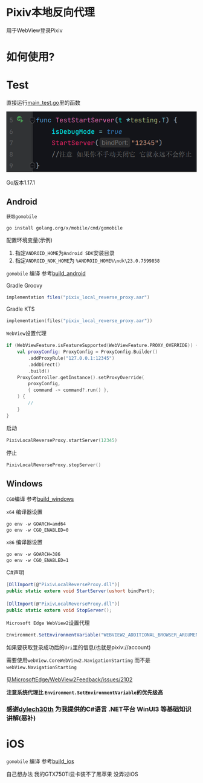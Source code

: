 # Pixiv本地反向代理

用于WebView登录Pixiv

# 如何使用?

# Test

直接运行[main_test.go](./main_test.go)里的函数

![img.png](img.png)

Go版本1.17.1

## Android

`获取gomobile`

```console
go install golang.org/x/mobile/cmd/gomobile
```

配置环境变量(示例)

1. 指定`ANDROID_HOME`为`Android SDK`安装目录
2. 指定`ANDROID_NDK_HOME`为 `%ANDROID_HOME%\ndk\23.0.7599858`


`gomobile` 编译 参考[build_android](./build_android)

Gradle Groovy

```groovy
implementation files("pixiv_local_reverse_proxy.aar")
```

Gradle KTS

```kotlin
implementation(files("pixiv_local_reverse_proxy.aar"))
```

`WebView`设置代理
```kotlin
if (WebViewFeature.isFeatureSupported(WebViewFeature.PROXY_OVERRIDE)) {
    val proxyConfig: ProxyConfig = ProxyConfig.Builder()
        .addProxyRule("127.0.0.1:12345")
        .addDirect()
        .build()
    ProxyController.getInstance().setProxyOverride(
        proxyConfig,
        { command -> command?.run() },
    ) {
        //
    }
}
```

启动
```kotlin
PixivLocalReverseProxy.startServer(12345)
```

停止
```kotlin
PixivLocalReverseProxy.stopServer()
```

## Windows

`CGO`编译 参考[build_windows](./build_windows) 

`x64` 编译器设置
```console
go env -w GOARCH=amd64
go env -w CGO_ENABLED=0
```

`x86` 编译器设置
```console
go env -w GOARCH=386
go env -w CGO_ENABLED=1
```

C#声明
```cs
[DllImport(@"PixivLocalReverseProxy.dll")]
public static extern void StartServer(ushort bindPort);

[DllImport(@"PixivLocalReverseProxy.dll")]
public static extern void StopServer();
```

`Microsoft Edge WebView2`设置代理
```cs
Environment.SetEnvironmentVariable("WEBVIEW2_ADDITIONAL_BROWSER_ARGUMENTS", $"--proxy-server=127.0.0.1:12345 --ignore-certificate-errors");
```

如果要获取登录成功后的`Uri`里的信息(也就是pixiv://account) 

需要使用`webView.CoreWebView2.NavigationStarting` 而不是`webView.NavigationStarting` 

见[MicrosoftEdge/WebView2Feedback/issues/2102](https://github.com/MicrosoftEdge/WebView2Feedback/issues/2102)

**注意系统代理比 `Environment.SetEnvironmentVariable`的优先级高**

### 感谢[dylech30th](https://github.com/dylech30th) 为我提供的C#语言 .NET平台 WinUI3 等基础知识讲解(恶补)

# iOS
`gomobile` 编译 参考[build_ios](./build_ios)

自己想办法 我的GTX750Ti显卡装不了黑苹果 没弄过iOS